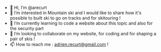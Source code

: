 - 👋 Hi, I’m @arecurt
- 👀 I’m interested in Mountain ski and I would like to share how it's possible to built ski to go on tracks and for skitouring !
- 🌱 I’m currently learning to code a website about this topic and also for the security part 
- 💞️ I’m looking to collaborate on my website, for coding and for shaping a pair of skis !
- 📫 How to reach me : adrien.recurt@gmail.com !

<!---
arecurt/arecurt is a ✨ special ✨ repository because its `README.md` (this file) appears on your GitHub profile.
You can click the Preview link to take a look at your changes.
--->
